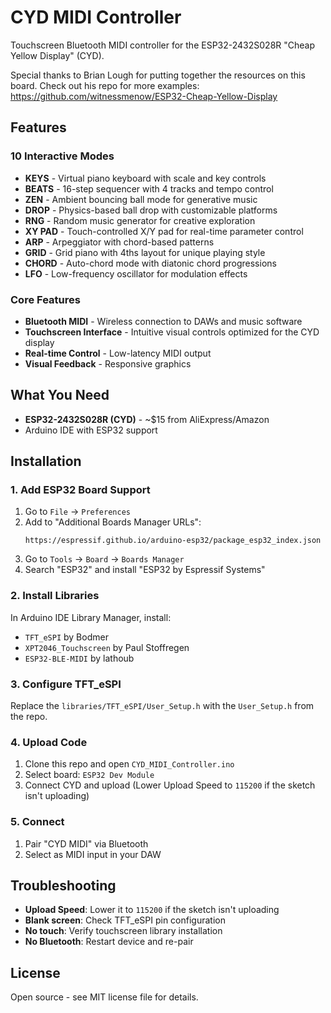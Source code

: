 # CYD MIDI Controller

Touchscreen Bluetooth MIDI controller for the ESP32-2432S028R "Cheap Yellow Display" (CYD).

Special thanks to Brian Lough for putting together the resources on this board. Check out his repo for more examples: https://github.com/witnessmenow/ESP32-Cheap-Yellow-Display

## Features

### 10 Interactive Modes

- **KEYS** - Virtual piano keyboard with scale and key controls
- **BEATS** - 16-step sequencer with 4 tracks and tempo control
- **ZEN** - Ambient bouncing ball mode for generative music
- **DROP** - Physics-based ball drop with customizable platforms
- **RNG** - Random music generator for creative exploration
- **XY PAD** - Touch-controlled X/Y pad for real-time parameter control
- **ARP** - Arpeggiator with chord-based patterns
- **GRID** - Grid piano with 4ths layout for unique playing style
- **CHORD** - Auto-chord mode with diatonic chord progressions
- **LFO** - Low-frequency oscillator for modulation effects

### Core Features

- **Bluetooth MIDI** - Wireless connection to DAWs and music software
- **Touchscreen Interface** - Intuitive visual controls optimized for the CYD display
- **Real-time Control** - Low-latency MIDI output
- **Visual Feedback** - Responsive graphics

## What You Need

- **ESP32-2432S028R (CYD)** - ~$15 from AliExpress/Amazon
- Arduino IDE with ESP32 support

## Installation

### 1. Add ESP32 Board Support
1. Go to `File` → `Preferences`
2. Add to "Additional Boards Manager URLs":
   ```
   https://espressif.github.io/arduino-esp32/package_esp32_index.json
   ```
3. Go to `Tools` → `Board` → `Boards Manager`
4. Search "ESP32" and install "ESP32 by Espressif Systems"

### 2. Install Libraries
In Arduino IDE Library Manager, install:
- `TFT_eSPI` by Bodmer
- `XPT2046_Touchscreen` by Paul Stoffregen  
- `ESP32-BLE-MIDI` by lathoub

### 3. Configure TFT_eSPI
Replace the `libraries/TFT_eSPI/User_Setup.h` with the `User_Setup.h` from the repo.

### 4. Upload Code
1. Clone this repo and open `CYD_MIDI_Controller.ino`
2. Select board: `ESP32 Dev Module`
3. Connect CYD and upload
(Lower Upload Speed to `115200` if the sketch isn't uploading)

### 5. Connect
1. Pair "CYD MIDI" via Bluetooth
2. Select as MIDI input in your DAW

## Troubleshooting

- **Upload Speed**: Lower it to `115200` if the sketch isn't uploading
- **Blank screen**: Check TFT_eSPI pin configuration
- **No touch**: Verify touchscreen library installation
- **No Bluetooth**: Restart device and re-pair

## License

Open source - see MIT license file for details.
